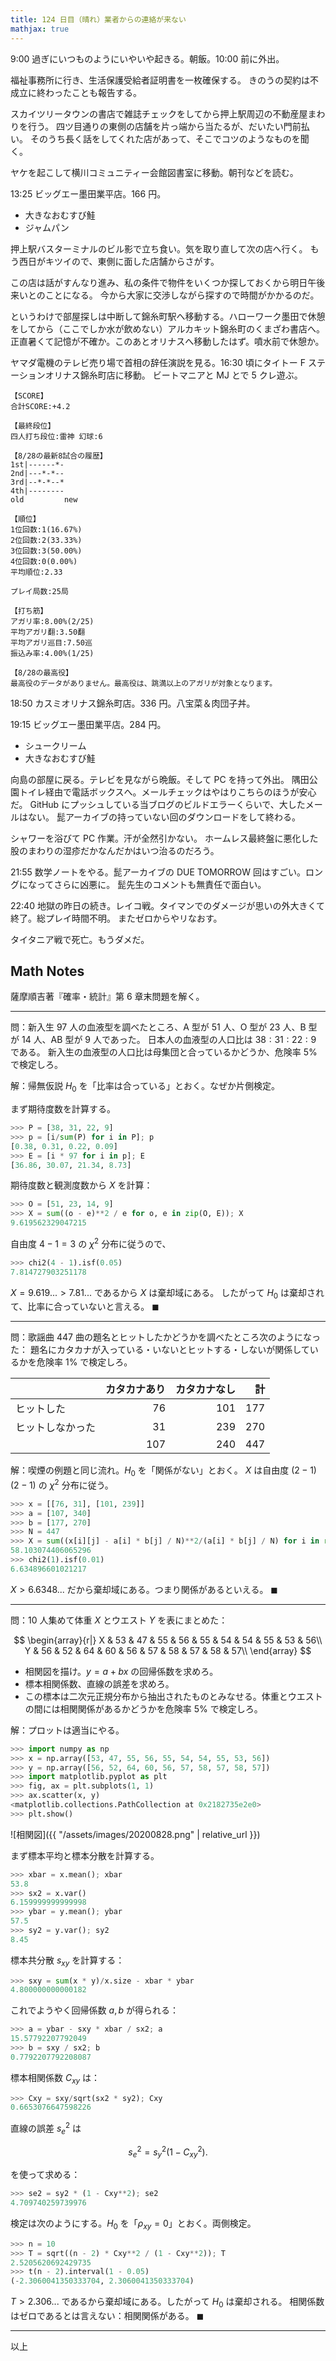 ```yaml
---
title: 124 日目（晴れ）業者からの連絡が来ない
mathjax: true
---
```


9:00 過ぎにいつものようにいやいや起きる。朝飯。10:00 前に外出。

福祉事務所に行き、生活保護受給者証明書を一枚確保する。
きのうの契約は不成立に終わったことも報告する。

スカイツリータウンの書店で雑誌チェックをしてから押上駅周辺の不動産屋まわりを行う。
四ツ目通りの東側の店舗を片っ端から当たるが、だいたい門前払い。
そのうち長く話をしてくれた店があって、そこでコツのようなものを聞く。

ヤケを起こして横川コミュニティー会館図書室に移動。朝刊などを読む。

13:25 ビッグエー墨田業平店。166 円。

* 大きなおむすび鮭
* ジャムパン

押上駅バスターミナルのビル影で立ち食い。気を取り直して次の店へ行く。
もう西日がキツイので、東側に面した店舗からさがす。

この店は話がすんなり進み、私の条件で物件をいくつか探しておくから明日午後来いとのことになる。
今から大家に交渉しながら探すので時間がかかるのだ。

というわけで部屋探しは中断して錦糸町駅へ移動する。ハローワーク墨田で休憩をしてから（ここでしか水が飲めない）アルカキット錦糸町のくまざわ書店へ。
正直暑くて記憶が不確か。このあとオリナスへ移動したはず。噴水前で休憩か。

ヤマダ電機のテレビ売り場で首相の辞任演説を見る。16:30 頃にタイトー F ステーションオリナス錦糸町店に移動。
ビートマニアと MJ とで 5 クレ遊ぶ。

```text
【SCORE】
合計SCORE:+4.2

【最終段位】
四人打ち段位:雷神 幻球:6

【8/28の最新8試合の履歴】
1st|------*-
2nd|---*-*--
3rd|--*-*--*
4th|--------
old         new

【順位】
1位回数:1(16.67%)
2位回数:2(33.33%)
3位回数:3(50.00%)
4位回数:0(0.00%)
平均順位:2.33

プレイ局数:25局

【打ち筋】
アガリ率:8.00%(2/25)
平均アガリ翻:3.50翻
平均アガリ巡目:7.50巡
振込み率:4.00%(1/25)

【8/28の最高役】
最高役のデータがありません。最高役は、跳満以上のアガリが対象となります。
```

18:50 カスミオリナス錦糸町店。336 円。八宝菜＆肉団子丼。

19:15 ビッグエー墨田業平店。284 円。

* シュークリーム
* 大きなおむすび鮭

向島の部屋に戻る。テレビを見ながら晩飯。そして PC を持って外出。
隅田公園トイレ経由で電話ボックスへ。メールチェックはやはりこちらのほうが安心だ。
GitHub にプッシュしている当ブログのビルドエラーくらいで、大したメールはない。
髭アーカイブの持っていない回のダウンロードをして終わる。

シャワーを浴びて PC 作業。汗が全然引かない。
ホームレス最終盤に悪化した股のまわりの湿疹だかなんだかはいつ治るのだろう。

21:55 数学ノートをやる。髭アーカイブの DUE TOMORROW 回はすごい。ロングになってさらに凶悪に。
髭先生のコメントも無責任で面白い。

22:40 地獄の昨日の続き。レイコ戦。タイマンでのダメージが思いの外大きくて終了。総プレイ時間不明。
またゼロからやリなおす。

タイタニア戦で死亡。もうダメだ。

## Math Notes

薩摩順吉著『確率・統計』第 6 章末問題を解く。

----

問：新入生 $97$ 人の血液型を調べたところ、A 型が $51$ 人、O 型が $23$ 人、B 型が $14$ 人、AB 型が $9$ 人であった。
日本人の血液型の人口比は $38 : 31 : 22 : 9$ である。
新入生の血液型の人口比は母集団と合っているかどうか、危険率 $5\%$ で検定しろ。

解：帰無仮説 $H_0$ を「比率は合っている」とおく。なぜか片側検定。

まず期待度数を計算する。

```python
>>> P = [38, 31, 22, 9]
>>> p = [i/sum(P) for i in P]; p
[0.38, 0.31, 0.22, 0.09]
>>> E = [i * 97 for i in p]; E
[36.86, 30.07, 21.34, 8.73]
```

期待度数と観測度数から $X$ を計算：

```python
>>> O = [51, 23, 14, 9]
>>> X = sum((o - e)**2 / e for o, e in zip(O, E)); X
9.619562329047215
```

自由度 ${4 - 1 = 3}$ の $\chi^2$ 分布に従うので、

```python
>>> chi2(4 - 1).isf(0.05)
7.814727903251178
```

$X = 9.619... \gt 7.81...$ であるから $X$ は棄却域にある。
したがって $H_0$ は棄却されて、比率に合っていないと言える。
$\blacksquare$

----

問：歌謡曲 $447$ 曲の題名とヒットしたかどうかを調べたところ次のようになった：
題名にカタカナが入っている・いないとヒットする・しないが関係しているかを危険率
$1\%$ で検定しろ。

|                  | カタカナあり | カタカナなし |   計 |
| ---------------- | -----------: | -----------: | ---: |
| ヒットした       |           76 |          101 |  177 |
| ヒットしなかった |           31 |          239 |  270 |
|                  |          107 |          240 |  447 |

解：喫煙の例題と同じ流れ。$H_0$ を「関係がない」とおく。
$X$ は自由度 $(2 - 1)(2 - 1)$ の $\chi^2$ 分布に従う。

```python
>>> x = [[76, 31], [101, 239]]
>>> a = [107, 340]
>>> b = [177, 270]
>>> N = 447
>>> X = sum((x[i][j] - a[i] * b[j] / N)**2/(a[i] * b[j] / N) for i in range(2) for j in range(2)); X
58.103074406065296
>>> chi2(1).isf(0.01)
6.634896601021217
```

$X \gt 6.6348...$ だから棄却域にある。つまり関係があるといえる。
$\blacksquare$

----

問：$10$ 人集めて体重 $X$ とウエスト $Y$ を表にまとめた：

$$
\begin{array}{r|}
X & 53 & 47 & 55 & 56 & 55 & 54 & 54 & 55 & 53 & 56\\
Y & 56 & 52 & 64 & 60 & 56 & 57 & 58 & 57 & 58 & 57\\
\end{array}
$$

* 相関図を描け。$y = a + bx$ の回帰係数を求めろ。
* 標本相関係数、直線の誤差を求めろ。
* この標本は二次元正規分布から抽出されたものとみなせる。体重とウエストの間には相関関係があるかどうかを危険率 $5\%$ で検定しろ。

解：プロットは適当にやる。

```python
>>> import numpy as np
>>> x = np.array([53, 47, 55, 56, 55, 54, 54, 55, 53, 56])
>>> y = np.array([56, 52, 64, 60, 56, 57, 58, 57, 58, 57])
>>> import matplotlib.pyplot as plt
>>> fig, ax = plt.subplots(1, 1)
>>> ax.scatter(x, y)
<matplotlib.collections.PathCollection at 0x2182735e2e0>
>>> plt.show()
```

![相関図]({{ "/assets/images/20200828.png" | relative_url }})

まず標本平均と標本分散を計算する。

```python
>>> xbar = x.mean(); xbar
53.8
>>> sx2 = x.var()
6.159999999999998
>>> ybar = y.mean(); ybar
57.5
>>> sy2 = y.var(); sy2
8.45
```

標本共分散 $s_{xy}$ を計算する：

```python
>>> sxy = sum(x * y)/x.size - xbar * ybar
4.800000000000182
```

これでようやく回帰係数 $a, b$ が得られる：

```python
>>> a = ybar - sxy * xbar / sx2; a
15.57792207792049
>>> b = sxy / sx2; b
0.7792207792208087
```

標本相関係数 $C_{xy}$ は：

```python
>>> Cxy = sxy/sqrt(sx2 * sy2); Cxy
0.6653076647598226
```

直線の誤差 $s_e^2$ は

$$
s_e^2 = s_y^2(1 - C_{xy}^2).
$$

を使って求める：

```python
>>> se2 = sy2 * (1 - Cxy**2); se2
4.709740259739976
```

検定は次のようにする。$H_0$ を「${\rho_{xy} = 0}$」とおく。両側検定。

```python
>>> n = 10
>>> T = sqrt((n - 2) * Cxy**2 / (1 - Cxy**2)); T
2.5205620692429735
>>> t(n - 2).interval(1 - 0.05)
(-2.3060041350333704, 2.3060041350333704)
```

$T \gt 2.306...$ であるから棄却域にある。したがって $H_0$ は棄却される。
相関係数はゼロであるとは言えない：相関関係がある。
$\blacksquare$

----

以上

